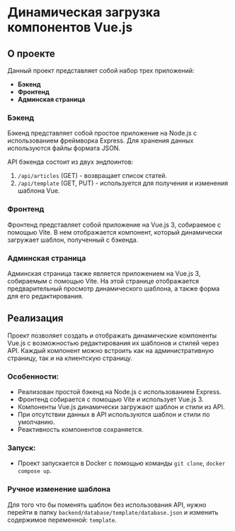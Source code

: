 # Динамическая загрузка компонентов Vue.js

## О проекте

Данный проект представляет собой набор трех приложений:

- **Бэкенд**
- **Фронтенд**
- **Админская страница**

### Бэкенд

Бэкенд представляет собой простое приложение на Node.js с использованием фреймворка Express. Для хранения данных используются файлы формата JSON.

API бэкенда состоит из двух эндпоинтов:

1. `/api/articles` (GET) - возвращает список статей.
2. `/api/template` (GET, PUT) - используется для получения и изменения шаблона Vue.

### Фронтенд

Фронтенд представляет собой приложение на Vue.js 3, собираемое с помощью Vite. В нем отображается компонент, который динамически загружает шаблон, полученный с бэкенда.

### Админская страница

Админская страница также является приложением на Vue.js 3, собираемым с помощью Vite. На этой странице отображается предварительный просмотр динамического шаблона, а также форма для его редактирования.

## Реализация

Проект позволяет создать и отображать динамические компоненты Vue.js с возможностью редактирования их шаблонов и стилей через API. Каждый компонент можно встроить как на административную страницу, так и на клиентскую страницу.

### Особенности:

- Реализован простой бэкенд на Node.js с использованием Express.
- Фронтенд собирается с помощью Vite и использует Vue.js 3.
- Компоненты Vue.js динамически загружают шаблон и стили из API.
- При отсутствии данных в API используются шаблон и стили по умолчанию.
- Реактивность компонентов сохраняется.

### Запуск:

- Проект запускается в Docker с помощью команды `git clone`, `docker compose up`.

### Ручное изменение шаблона

Для того что бы поменять шаблон без использования API, 
нужно перейти в папку `backend/database/template/database.json` и изменить содержимое переменной: `template`.
